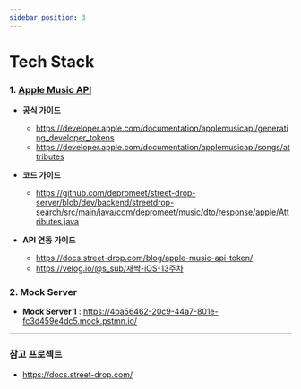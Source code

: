 ```yaml
---
sidebar_position: 3
---
```


# Tech Stack

### 1. [Apple Music API](https://developer.apple.com/documentation/applemusicapi/artists)

- **공식 가이드**
    - https://developer.apple.com/documentation/applemusicapi/generating_developer_tokens
    - https://developer.apple.com/documentation/applemusicapi/songs/attributes

- **코드 가이드**
    - https://github.com/depromeet/street-drop-server/blob/dev/backend/streetdrop-search/src/main/java/com/depromeet/music/dto/response/apple/Attributes.java

- **API 연동 가이드**
    - https://docs.street-drop.com/blog/apple-music-api-token/
    - https://velog.io/@s_sub/새싹-iOS-13주차


### 2. Mock Server

- **Mock Server 1** : https://4ba56462-20c9-44a7-801e-fc3d459e4dc5.mock.pstmn.io/

---

### 참고 프로젝트

- https://docs.street-drop.com/